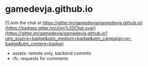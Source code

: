 # gamedevja.github.io

[![Join the chat at https://gitter.im/gamedevja/gamedevja.github.io](https://badges.gitter.im/Join%20Chat.svg)](https://gitter.im/gamedevja/gamedevja.github.io?utm_source=badge&utm_medium=badge&utm_campaign=pr-badge&utm_content=badge)

* assets: remote only, backend commits
* rfc: requests for comments
